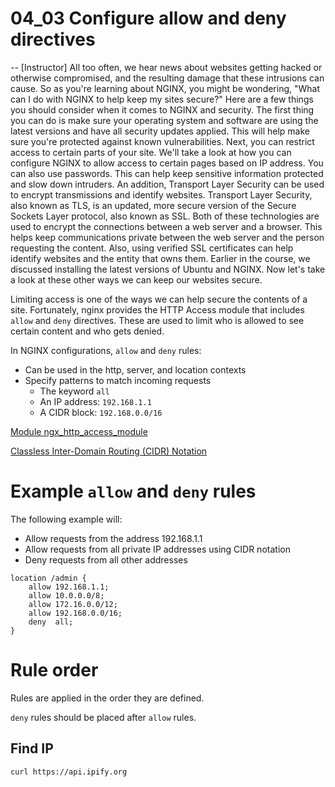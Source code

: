 # 04_03 Configure allow and deny directives

-- [Instructor] All too often, we hear news about websites getting hacked or otherwise compromised, and the resulting damage that these intrusions can cause. So as you're learning about NGINX, you might be wondering, "What can I do with NGINX to help keep my sites secure?" Here are a few things you should consider when it comes to NGINX and security. The first thing you can do is make sure your operating system and software are using the latest versions and have all security updates applied. This will help make sure you're protected against known vulnerabilities. Next, you can restrict access to certain parts of your site. We'll take a look at how you can configure NGINX to allow access to certain pages based on IP address. You can also use passwords. This can help keep sensitive information protected and slow down intruders. An addition, Transport Layer Security can be used to encrypt transmissions and identify websites. Transport Layer Security, also known as TLS, is an updated, more secure version of the Secure Sockets Layer protocol, also known as SSL. Both of these technologies are used to encrypt the connections between a web server and a browser. This helps keep communications private between the web server and the person requesting the content. Also, using verified SSL certificates can help identify websites and the entity that owns them. Earlier in the course, we discussed installing the latest versions of Ubuntu and NGINX. Now let's take a look at these other ways we can keep our websites secure.



Limiting access is one of the ways we can help secure the contents of a site.  Fortunately, nginx provides the HTTP Access module that includes `allow` and `deny` directives. These are used to limit who is allowed to see certain content and who gets denied.

In NGINX configurations, `allow` and `deny` rules:
- Can be used in the http, server, and location contexts
- Specify patterns to match incoming requests
    - The keyword `all`
    - An IP address: `192.168.1.1`
    - A CIDR block: `192.168.0.0/16`

[Module ngx_http_access_module](https://nginx.org/en/docs/http/ngx_http_access_module.html)

[Classless Inter-Domain Routing (CIDR) Notation](https://en.wikipedia.org/wiki/Classless_Inter-Domain_Routing)

# Example `allow` and `deny` rules

The following example will:
- Allow requests from the address 192.168.1.1
- Allow requests from all private IP addresses using CIDR notation
- Deny requests from all other addresses

```NGINX
location /admin {
	allow 192.168.1.1;
	allow 10.0.0.0/8;
	allow 172.16.0.0/12;
	allow 192.168.0.0/16;
	deny  all;
}
```

# Rule order
Rules are applied in the order they are defined.

`deny` rules should be placed after `allow` rules.

## Find IP
```
curl https://api.ipify.org
```


